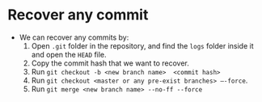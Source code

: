# Recover any commit

- We can recover any commits  by:
  1. Open `.git` folder in the repository, and find the `logs` folder inside it and open the `HEAD` file.
  2. Copy the commit hash that we want to recover.
  3. Run `git checkout -b <new branch name>  <commit hash>`
  4. Run `git checkout <master or any pre-exist branches> –-force`.
  5. Run `git merge <new branch name> --no-ff --force`

